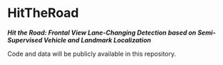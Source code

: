 # HitTheRoad
***Hit the Road: Frontal View Lane-Changing Detection based on Semi-Supervised Vehicle and Landmark Localization***

Code and data will be publicly available in this repository.
